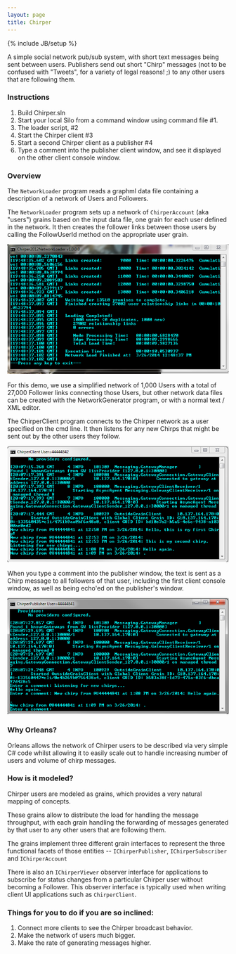 ```yaml
---
layout: page
title: Chirper
---
```

{% include JB/setup %}

A simple social network pub/sub system, with short text messages being sent between users. Publishers send out short "Chirp" messages (not to be confused with "Tweets", for a variety of legal reasons! ;) to any other users that are following them.

### Instructions
1. Build Chirper.sln 
2. Start your local Silo from a command window using command file  #1. 
3. The loader script, #2 
4. Start the Chirper client #3 
5. Start a second Chirper client as a publisher #4 
6. Type a comment into the publisher client window, and see it displayed on the other client console window.

### Overview
The `NetworkLoader` program reads a graphml data file containing a description of a network of Users and Followers. 

The `NetworkLoader` program sets up a network of  `ChirperAccount` (aka "users") grains based on the input data file, one grain for each user defined in the network. It then creates the follower links between those users by calling the FollowUserId method on the appropriate user grain.

![](Chirper-1-Loader-Screenshot.png)

For this demo, we use a simplified network of 1,000 Users with a total of 27,000 Follower links connecting those Users, but other network data files can be created with the NetworkGenerator program, or with a normal text / XML editor.

 The ChirperClient program connects to the Chirper network as a user specified on the cmd line. It then listens for any new Chirps that might be sent out by the other users they follow. 

![](Chirper-2-Client-Screenshot.png)

When you type a comment into the publisher window, the text is sent as a Chirp message to all followers of that user, including the first client console window, as well as being echo'ed on the publisher's window.

![](Chirper-3-Publisher-Screenshot.png)

### Why Orleans?
Orleans allows the network of Chirper users to be described via very simple C# code whilst allowing it to easily scale out to handle increasing number of users and volume of chirp messages.

### How is it modeled?
Chirper users are modeled as grains, which provides a very natural mapping of concepts. 

These grains allow to distribute the load for handling the message throughput, with each grain handling the forwarding of messages generated by that user to any other users that are following them.

The grains implement three different grain interfaces to represent the three functional facets of those entities -- `IChirperPublisher`, `IChirperSubscriber` and `IChirperAccount`

There is also an `IChirperViewer` observer interface for applications to subscribe for status changes from a particular Chirper user without becoming a Follower. This observer interface is typically used when writing client UI applications such as `ChirperClient`.

### Things for you to do if you are so inclined:

1. Connect more clients to see the Chirper broadcast behavior.
2. Make the network of users much bigger.
3. Make the rate of generating messages higher.








